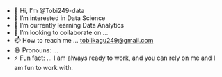 - 👋 Hi, I’m @Tobi249-data
- 👀 I’m interested in Data Science 
- 🌱 I’m currently learning Data Analytics 
- 💞️ I’m looking to collaborate on ...
- 📫 How to reach me ... tobiikagu249@gmail.com 
- 😄 Pronouns: ...
- ⚡ Fun fact: ... I am always ready to work, and you can rely on me and I am fun to work with.

<!---
Tobi249-data/Tobi249-data is a ✨ special ✨ repository because its `README.md` (this file) appears on your GitHub profile.
You can click the Preview link to take a look at your changes.
--->
